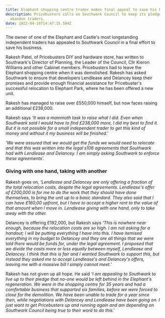 ```yaml
---
title: Elephant shopping centre trader makes final appeal to save his business
description: Pricebusters calls on Southwark Council to keep its pledge not to
  abandon traders.
date: 2022-04-16T14:47:15.594Z
---
```

The owner of one of the Elephant and Castle's most longstanding independent traders has appealed to Southwark Council in a final effort to save his business.

Rakesh Patel, of Pricebusters DIY and hardware store, has written to Southwark's Director of Planning, the Leader of the Council, Cllr Kieron Williams and other Cabinet members.  Pricebusters had to leave the Elephant shopping centre when it was demolished.  Rakesh has asked Southwark to ensure that developers Lendlease and Delancey keep their promises and provide enough financial assistance for Pricebuster's successful relocation to Elephant Park, where he has been offered a new unit.

Rakesh has managed to raise over £550,000 himself, but now faces raising an additional £238,000.

Rakesh says *'It was a mammoth task to raise what I did.  Even when Southwark said I would have to find £238,000 more, I did my best to find it.  But it is not possible for a small independent trader to get this kind of money and without it my business will be finished.'*

*'We were assured that we would get the funds we would need to relocate and that this was written into the legal s106 agreements that Southwark had with Lendlease and Delancey.  I am simply asking Southwark to enforce these agreements'.*

### Giving with one hand, taking with another

Rakesh goes on, *'Lendlease and Delancey are only offering a fraction of the total relocation costs, despite the legal agreements.  Lendlease's offer of £200,000 is for me to do the work that they should have done themselves, to bring the unit up to a basic standard.  They also said that I can have £160,00 upfront, but I have to accept a higher rent to the value of that amount when I move in.  Lendlease giving with one hand, only to take away with the other.*

Delancey is offering £192,000, but Rakesh says *'This is nowhere near enough, because the relocation costs are so high. I am not asking for a handout; I will be putting everything I have into this.  I have itemised everything in my budget to Delancey and they are all things that  we were told there would be funds for, under the legal agreement.  I proposed that we divide the costs more or less equally between myself, Lendlease and Delancey.  I think that this is fair and I wanted Southwark to support this, but instead they asked me to accept Lendlease's and Delancey's offers, leaving me with a massive bill I simply cannot meet.'*

Rakesh has not given up all hope.  He said *'I am appealing to Southwark to live up to their pledge that no-one would be left behind in the Elephant's regeneration.  We were in the shopping centre for 35 years and had a comfortable business that supported six families, before we were forced to close for the demolition.  We have been unable to trade for a year since then, while negotiations with Delancey and Lendlease have been going on.  I just want to get Pricebusters up and running again and am depending on Southwark Council being true to their word to do this.'*